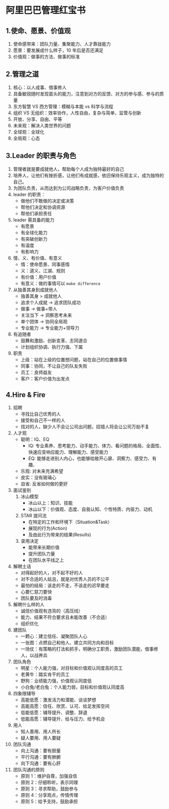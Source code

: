 # 阿里巴巴管理红宝书

## 1.使命、愿景、价值观

1. 使命感带来：团队力量、集聚能力、人才靠拢能力
2. 愿景：要发展成什么样子，10 年后是否还满足
3. 价值观：做事的方法、做事的标准

## 2.管理之道

1. 核心：以人成事、借事修人
2. 具备敏锐随时发现苗头的能力，注意到对方的反馈、对方的参与感、参与的质量
3. 东方智慧 VS 西方管理：模糊与本能 vs 科学与流程
4. 组织 VS 无组织：效率协作，人性自由，复杂与简单，监管与创新
5. 开放、分享、自由、平等
6. 未来观：解决人类世界的问题
7. 全球观：全球化
8. 全局观：心态

## 3.Leader 的职责与角色

1. 管理者就是要成就他人，帮助每个人成为独特最好的自己
2. 培养人，让他们有挫折感，让他们有成就感，依旧保持乐观主义，成为独特的自己。
3. 为团队负责，从而达到为公司战略负责，为客户价值负责
4. leader 的职责：
    - 做他们不敢做的决定或决策
    - 帮他们决定和协调资源
    - 帮他们承担责任
5. leader 需具备的能力
    - 有愿景
    - 有全球化能力
    - 有突破创新力
    - 有温度
    - 有影响力
6. 情、义、有价值、有意义
    - 情：使命愿景、同事感情
    - 义：道义、江湖、规则
    - 有价值：用户价值
    - 有意义：做的事情可以 `make difference`
7. 从独善其身到成就他人
    - 独善其身 > 成就他人
    - 追求个人成就 -> 追求团队成功
    - 做事 -> 做事+带人
    - 关注当下 -> 洞察思考未来
    - 单个团体 -> 协同全局观
    - 专业能力 -> 专业能力+领导力
8. 有追随者
    - 鼓舞和激励、创新变革、志同道合
    - 计划组织协调、执行力强、下属
9. 职责
    - 上级：站在上级的位置想问题，站在自己的位置做事情
    - 同事：协同，不让自己的队友失败
    - 员工：良师益友
    - 客户：客户价值为出发点

## 4.Hire & Fire

1. 招聘
    - 寻找比自己优秀的人
    - 接受和自己不一样的人
    - 找对的人，缺少人不会让公司出问题，招错人将会让公司万劫不复
2. 人才观
    - 聪明：IQ、EQ
        - IQ: 专业素养、思考能力、动手能力、体力、看问题的格局、全面性、快速应变响应能力、理解能力、感受能力
        - EQ: 能够走进别人内心，也能够给敞开心扉、洞察力、感受力、有趣、
    - 乐观: 对未来充满希望
    - 皮实：没有玻璃心
    - 自省: 反省如何做的更好
3. 面试鉴别
    1. 冰山模型
        - 冰山以上：知识、技能
        - 冰山以下：价值观、态度、自我认知、个性特质、内驱力、动机
    2. STAR 提问法
        - 在特定的工作和环境下（Situation&Task）
        - 展现的行为(Action)
        - 及由此行为带来的结果(Results)
    3. 录用决定
        - 能带来长期价值
        - 提升团队力量
        - 在团队水平线之上
4. 解聘土话
    - 对得起好的人，对不起不好的人
    - 对不合适的人姑且，就是对优秀人员的不公平
    - 最怕的结局：该走的不走，不该走的迟早要走
    - 心要仁慈刀要快
    - 团队要及时消毒
5. 解聘什么样的人
    - 诚信价值观有违背的（高压线）
    - 能力、结果不符合要求且未能改善（不合适）
    - 组织优化
6. 建团队
    - 一颗心：建立信任、凝聚团队人心
    - 一张图：点燃自己和他人、建立共同方向和目标
    - 一场仗：有策略的打法和抓手，明确分工职责，激励团队潜能，借事修人，以战养兵
7. 团队角色
    - 明星：个人能力强，对目标和价值观认同度高的员工
    - 老黄牛：踏实肯干的员工
    - 野狗：业绩能力强，价值观认同度低
    - 小白兔/老白兔：个人能力弱，目标和价值观认同度高
8. 四象限辅导
    - 高能低愿：激发活力和潜能、谈谈梦想
    - 高能高愿：信任、欣赏、认可、给足发挥空间
    - 低能低愿：辅导提升、调整、辞退
    - 低能高愿：辅导提升、给与压力、给予机会
9. 用人
    - 知人善用、用人所长
    - 疑人要用、用人要疑
10. 团队沟通
    - 向上沟通：要有胆量
    - 平行沟通：要有肺腑
    - 向下沟通：要有心肝
11. 团队沟通的原则
    - 原则 1：维护自尊，加强自信
    - 原则 2：仔细聆听，表示同理
    - 原则 3：寻求帮助，鼓励参与
    - 原则 4：分享观点，传情传理
    - 原则 5：给予支持，鼓励承担
